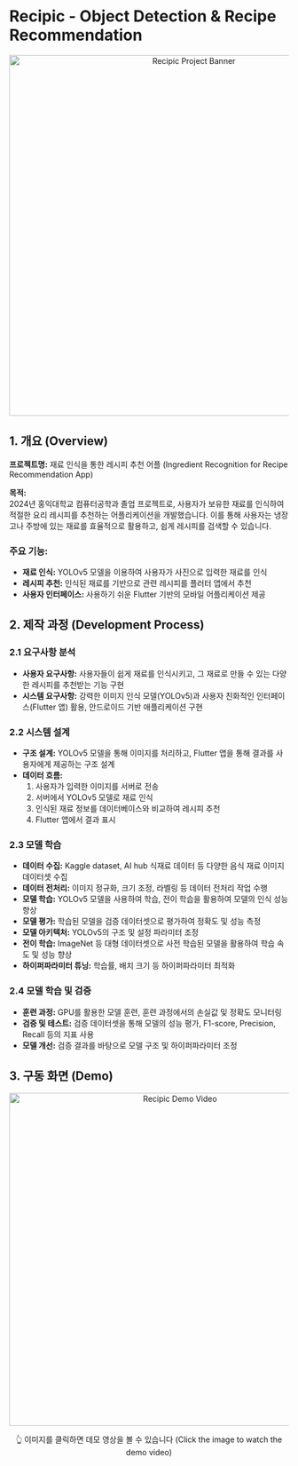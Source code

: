 # Recipic - Object Detection & Recipe Recommendation

<p align="center">
  <img src="https://github.com/user-attachments/assets/1d3c16a6-1fb7-4fde-bd7b-66b8c37ca4c2" width="650" alt="Recipic Project Banner">
</p>

## 1. 개요 (Overview)

**프로젝트명:** 재료 인식을 통한 레시피 추천 어플 (Ingredient Recognition for Recipe Recommendation App)

**목적:**  
2024년 홍익대학교 컴퓨터공학과 졸업 프로젝트로, 사용자가 보유한 재료를 인식하여 적절한 요리 레시피를 추천하는 어플리케이션을 개발했습니다. 이를 통해 사용자는 냉장고나 주방에 있는 재료를 효율적으로 활용하고, 쉽게 레시피를 검색할 수 있습니다.

### 주요 기능:
- **재료 인식:** YOLOv5 모델을 이용하여 사용자가 사진으로 입력한 재료를 인식
- **레시피 추천:** 인식된 재료를 기반으로 관련 레시피를 플러터 앱에서 추천
- **사용자 인터페이스:** 사용하기 쉬운 Flutter 기반의 모바일 어플리케이션 제공

## 2. 제작 과정 (Development Process)

### 2.1 요구사항 분석
- **사용자 요구사항:** 사용자들이 쉽게 재료를 인식시키고, 그 재료로 만들 수 있는 다양한 레시피를 추천받는 기능 구현
- **시스템 요구사항:** 강력한 이미지 인식 모델(YOLOv5)과 사용자 친화적인 인터페이스(Flutter 앱) 활용, 안드로이드 기반 애플리케이션 구현

### 2.2 시스템 설계
- **구조 설계:** YOLOv5 모델을 통해 이미지를 처리하고, Flutter 앱을 통해 결과를 사용자에게 제공하는 구조 설계
- **데이터 흐름:** 
  1. 사용자가 입력한 이미지를 서버로 전송
  2. 서버에서 YOLOv5 모델로 재료 인식
  3. 인식된 재료 정보를 데이터베이스와 비교하여 레시피 추천
  4. Flutter 앱에서 결과 표시

### 2.3 모델 학습
- **데이터 수집:** Kaggle dataset, AI hub 식재료 데이터 등 다양한 음식 재료 이미지 데이터셋 수집
- **데이터 전처리:** 이미지 정규화, 크기 조정, 라벨링 등 데이터 전처리 작업 수행
- **모델 학습:** YOLOv5 모델을 사용하여 학습, 전이 학습을 활용하여 모델의 인식 성능 향상
- **모델 평가:** 학습된 모델을 검증 데이터셋으로 평가하여 정확도 및 성능 측정
- **모델 아키텍처:** YOLOv5의 구조 및 설정 파라미터 조정
- **전이 학습:** ImageNet 등 대형 데이터셋으로 사전 학습된 모델을 활용하여 학습 속도 및 성능 향상
- **하이퍼파라미터 튜닝:** 학습률, 배치 크기 등 하이퍼파라미터 최적화

### 2.4 모델 학습 및 검증
- **훈련 과정:** GPU를 활용한 모델 훈련, 훈련 과정에서의 손실값 및 정확도 모니터링
- **검증 및 테스트:** 검증 데이터셋을 통해 모델의 성능 평가, F1-score, Precision, Recall 등의 지표 사용
- **모델 개선:** 검증 결과를 바탕으로 모델 구조 및 하이퍼파라미터 조정

## 3. 구동 화면 (Demo)

<p align="center">
  <a href="https://youtu.be/OP4nHafBLCU">
    <img src="http://img.youtube.com/vi/OP4nHafBLCU/0.jpg" width="600" alt="Recipic Demo Video">
  </a>
</p>
<p align="center">
  👆 이미지를 클릭하면 데모 영상을 볼 수 있습니다 (Click the image to watch the demo video)
</p>
